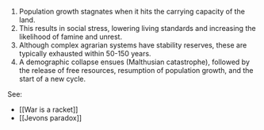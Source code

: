 1. Population growth stagnates when it hits the carrying capacity of the land.
2. This results in social stress, lowering living standards and increasing the likelihood of famine and unrest.
3. Although complex agrarian systems have stability reserves, these are typically exhausted within 50-150 years.
4. A demographic collapse ensues (Malthusian catastrophe), followed by the release of free resources, resumption of population growth, and the start of a new cycle.

See: 

- [[War is a racket]]
- [[Jevons paradox]]